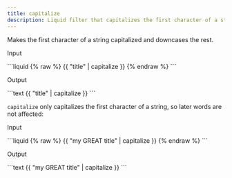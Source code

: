 ```yaml
---
title: capitalize
description: Liquid filter that capitalizes the first character of a string.
---
```


Makes the first character of a string capitalized and downcases the rest.

<p class="code-label">Input</p>
```liquid
{% raw %}
{{ "title" | capitalize }}
{% endraw %}
```

<p class="code-label">Output</p>
```text
{{ "title" | capitalize }}
```

`capitalize` only capitalizes the first character of a string, so later words are not affected:

 <p class="code-label">Input</p>
```liquid
{% raw %}
{{ "my GREAT title" | capitalize }}
{% endraw %}
```

<p class="code-label">Output</p>
```text
{{ "my GREAT title" | capitalize }}
```
